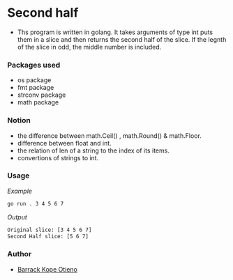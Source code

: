 # Second half

- Ths program is written in golang. It takes arguments of type int puts them in a slice and then returns the second half of the slice. If the legnth of the slice in odd, the middle number is included.

### Packages used
- os package
- fmt package
- strconv package
- math package

### Notion
- the difference between math.Ceil() , math.Round() & math.Floor.
- difference between float and int.
- the relation of len of a string to the index of its items.
- convertions of strings to int.

### Usage

_Example_

```bash
go run . 3 4 5 6 7
```

_Output_

```bash
Original slice: [3 4 5 6 7]
Second Half slice: [5 6 7]
```


### Author
- [Barrack Kope Otieno](http://github.com/Baraq23)